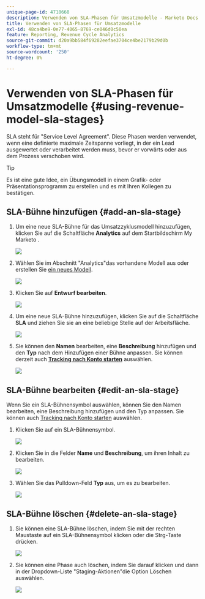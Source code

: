 ```yaml
---
unique-page-id: 4718668
description: Verwenden von SLA-Phasen für Umsatzmodelle - Marketo Docs - Produktdokumentation
title: Verwenden von SLA-Phasen für Umsatzmodelle
exl-id: 48ca4be9-0e77-4065-8769-ce046d0c50ea
feature: Reporting, Revenue Cycle Analytics
source-git-commit: d20a9bb584f69282eefae3704ce4be2179b29d0b
workflow-type: tm+mt
source-wordcount: '250'
ht-degree: 0%

---
```


# Verwenden von SLA-Phasen für Umsatzmodelle {#using-revenue-model-sla-stages}

SLA steht für &quot;Service Level Agreement&quot;. Diese Phasen werden verwendet, wenn eine definierte maximale Zeitspanne vorliegt, in der ein Lead ausgewertet oder verarbeitet werden muss, bevor er vorwärts oder aus dem Prozess verschoben wird.

>[!TIP]
>
>Es ist eine gute Idee, ein Übungsmodell in einem Grafik- oder Präsentationsprogramm zu erstellen und es mit Ihren Kollegen zu bestätigen.

## SLA-Bühne hinzufügen {#add-an-sla-stage}

1. Um eine neue SLA-Bühne für das Umsatzzyklusmodell hinzuzufügen, klicken Sie auf die Schaltfläche **Analytics** auf dem Startbildschirm My Marketo .

   ![](assets/image2015-4-27-11-3a54-3a41.png)

1. Wählen Sie im Abschnitt &quot;Analytics&quot;das vorhandene Modell aus oder erstellen Sie [ein neues Modell](/help/marketo/product-docs/reporting/revenue-cycle-analytics/revenue-cycle-models/create-a-new-revenue-model.md).

   ![](assets/image2015-4-27-15-3a6-3a30.png)

1. Klicken Sie auf **Entwurf bearbeiten**.

   ![](assets/image2015-4-27-12-3a10-3a49.png)

1. Um eine neue SLA-Bühne hinzuzufügen, klicken Sie auf die Schaltfläche **SLA** und ziehen Sie sie an eine beliebige Stelle auf der Arbeitsfläche.

   ![](assets/image2015-4-27-15-3a32-3a10.png)

1. Sie können den **Namen** bearbeiten, eine **Beschreibung** hinzufügen und den **Typ** nach dem Hinzufügen einer Bühne anpassen. Sie können derzeit auch **[Tracking nach Konto starten](/help/marketo/product-docs/reporting/revenue-cycle-analytics/revenue-cycle-models/start-tracking-by-account-in-the-revenue-modeler.md)** auswählen.

   ![](assets/image2015-4-27-17-3a0-3a39.png)

## SLA-Bühne bearbeiten {#edit-an-sla-stage}

Wenn Sie ein SLA-Bühnensymbol auswählen, können Sie den Namen bearbeiten, eine Beschreibung hinzufügen und den Typ anpassen. Sie können auch [Tracking nach Konto starten](/help/marketo/product-docs/reporting/revenue-cycle-analytics/revenue-cycle-models/start-tracking-by-account-in-the-revenue-modeler.md) auswählen.

1. Klicken Sie auf ein SLA-Bühnensymbol.

   ![](assets/image2015-4-27-15-3a45-3a25.png)

1. Klicken Sie in die Felder **Name** und **Beschreibung**, um ihren Inhalt zu bearbeiten.

   ![](assets/image2015-4-27-15-3a48-3a37.png)

1. Wählen Sie das Pulldown-Feld **Typ** aus, um es zu bearbeiten.

   ![](assets/image2015-4-27-15-3a51-3a27.png)

## SLA-Bühne löschen {#delete-an-sla-stage}

1. Sie können eine SLA-Bühne löschen, indem Sie mit der rechten Maustaste auf ein SLA-Bühnensymbol klicken oder die Strg-Taste drücken.

   ![](assets/image2015-4-27-16-3a2-3a47.png)

1. Sie können eine Phase auch löschen, indem Sie darauf klicken und dann in der Dropdown-Liste &quot;Staging-Aktionen&quot;die Option Löschen auswählen.

   ![](assets/image2015-4-27-17-3a20-3a41.png)
